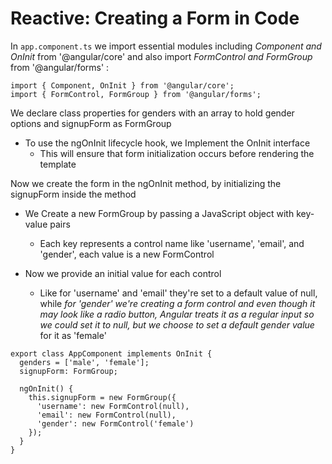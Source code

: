 # Reactive: Creating a Form in Code

In `app.component.ts` we import essential modules including _Component and OnInit_ from '@angular/core' and also import _FormControl and FormGroup_ from '@angular/forms' :

```
import { Component, OnInit } from '@angular/core';
import { FormControl, FormGroup } from '@angular/forms';
```

We declare class properties for genders with an array to hold gender options and signupForm as FormGroup

- To use the ngOnInit lifecycle hook, we Implement the OnInit interface
  - This will ensure that form initialization occurs before rendering the template

Now we create the form in the ngOnInit method, by initializing the signupForm inside the method

- We Create a new FormGroup by passing a JavaScript object with key-value pairs

  - Each key represents a control name like 'username', 'email', and 'gender', each value is a new FormControl

- Now we provide an initial value for each control
  - Like for 'username' and 'email' they're set to a default value of null, while _for 'gender' we're creating a form control and even though it may look like a radio button, Angular treats it as a regular input so we could set it to null, but we choose to set a default gender value_ for it as 'female'

```
export class AppComponent implements OnInit {
  genders = ['male', 'female'];
  signupForm: FormGroup;

  ngOnInit() {
    this.signupForm = new FormGroup({
      'username': new FormControl(null),
      'email': new FormControl(null),
      'gender': new FormControl('female')
    });
  }
}
```
